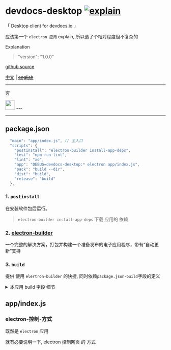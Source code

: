 # devdocs-desktop [![explain](http://llever.com/explain.svg)](https://github.com/chinanf-boy/Source-Explain)

「 Desktop client for devdocs.io 」

应该第一个 `electron 应用` explain, 所以选了个相对程度但不复杂的

Explanation

> "version": "1.0.0"

[github source](https://github.com/egoist/devdocs-desktop)

[中文](./readme.md) | ~~[english](./readme.en.md)~~

---

<span> 穷 </span>

<a href="https://patreon.com/yobrave">
<img src="https://c5.patreon.com/external/logo/become_a_patron_button@2x.png" height="30"></a> 
---

<!-- START doctoc -->
<!-- END doctoc -->

---

## package.json

``` js
  "main": "app/index.js", // 主入口
  "scripts": {
    "postinstall": "electron-builder install-app-deps",
    "test": "npm run lint",
    "lint": "xo",
    "app": "DEBUG=devdocs-desktop:* electron app/index.js",
    "pack": "build --dir",
    "dist": "build",
    "release": "build"
  },
```

### 1.  `postinstall`

在安装软件包后运行。 

> `electron-builder install-app-deps` 下载 应用的 依赖

### 2.  [electron-builder](https://github.com/electron-userland/electron-builder)

一个完整的解决方案，打包并构建一个准备发布的电子应用程序，带有“自动更新”支持

### 3.  `build`

提供 使用 `elertron-builder` 的快捷, 同时依赖`package.json`-`build`字段的定义

<details>

<summary> 本应用 build 字段 细节 </summary>

``` js
 "build": {
    "appId": "com.egoistian.devdocs", // id
    "productName": "DevDocs", // name
    "compression": "maximum", // 压缩级别
    "asar": true, // 是否使用 Electro n的存档格式将应用程序的源代码打包到档案中。
    "mac": {
      "category": "public.app-category.developer-tools" // 应用程序类别类型
    },
    "win": {
      "target": [ // 目标封装类型
        "nsis", // Windows的默认目标
        "zip",
        "portable" // 便携式应用，而无需安装
      ]
    },
    "nsis": {
      "oneClick": false // 是创建一键安装还是辅助
    },
    "linux": {
      "synopsis": "DevDocs desktop app", // 简短说明
      "category": "Development", // 应用程序类别
      "target": [ // 目标封装类型
        "AppImage", // 让Linux应用随处运行 
        "deb", // Debian软件包选项
        "tar.xz"
      ]
    }
  }
```

- [build 全配置](https://www.electron.build/configuration/configuration) `en`
- [AppImage](https://appimage.org/)

</details>

## app/index.js

### electron-控制-方式

既然是 `electron` 应用

就有必要说明一下, electron 控制网页 的 方式



